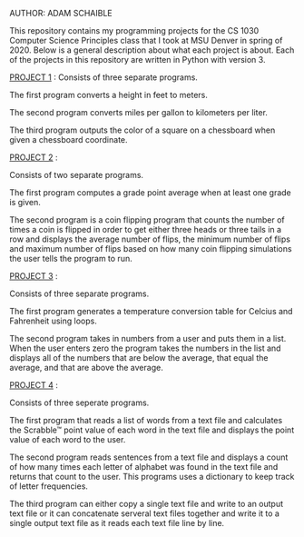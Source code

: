 AUTHOR: ADAM SCHAIBLE

This repository contains my programming projects for the CS 1030 Computer Science Principles class that I took at MSU Denver in spring of 2020. Below is a general description about what each project is about. Each of the projects in this repository are written in Python with version 3.

[PROJECT 1](https://github.com/AdamSchaible/MSU_Denver/tree/master/CS%201030%20%09Computer%20Science%20Principles%20(Spring%202020)/Project%201) : 
Consists of three separate programs. 

The first program converts a height in feet to meters. 

The second program converts miles per gallon to kilometers per liter. 

The third program outputs the color of a square on a chessboard when given a chessboard coordinate.

[ PROJECT 2](https://github.com/AdamSchaible/MSU_Denver/tree/master/CS%201030%20%09Computer%20Science%20Principles%20(Spring%202020)/Project%202) :

Consists of two separate programs. 

The first program computes a grade point average when at least one grade is given. 

The second program is a coin flipping program that counts the number of times a coin is flipped in order to get either three heads or three tails in a row and displays the average number of flips, the minimum number of flips and maximum number of flips based on how many coin flipping simulations the user tells the program to run. 

[PROJECT 3](https://github.com/AdamSchaible/MSU_Denver/tree/master/CS%201030%20%09Computer%20Science%20Principles%20(Spring%202020)/Project%203) :

Consists of three separate programs.

The first program generates a temperature conversion table for Celcius and Fahrenheit using loops.

The second program takes in numbers from a user and puts them in a list. When the user enters zero the program takes the numbers in the list and displays all of the numbers that are below the average, that equal the average, and that are above the average.

[PROJECT 4](https://github.com/AdamSchaible/MSU_Denver/tree/master/CS%201030%20%09Computer%20Science%20Principles%20(Spring%202020)/Project%204) :

Consists of three seperate programs.

The first program that reads a list of words from a text file and calculates the Scrabble™ point value of each word in the text file and displays the point value of each word to the user.

The second program reads sentences from a text file and displays a count of how many times each letter of alphabet was found in the text file and returns that count to the user. This programs uses a dictionary to keep track of letter frequencies.

The third program can either copy a single text file and write to an output text file or it can concatenate serveral text files together and write it to a single output text file as it reads each text file line by line. 
